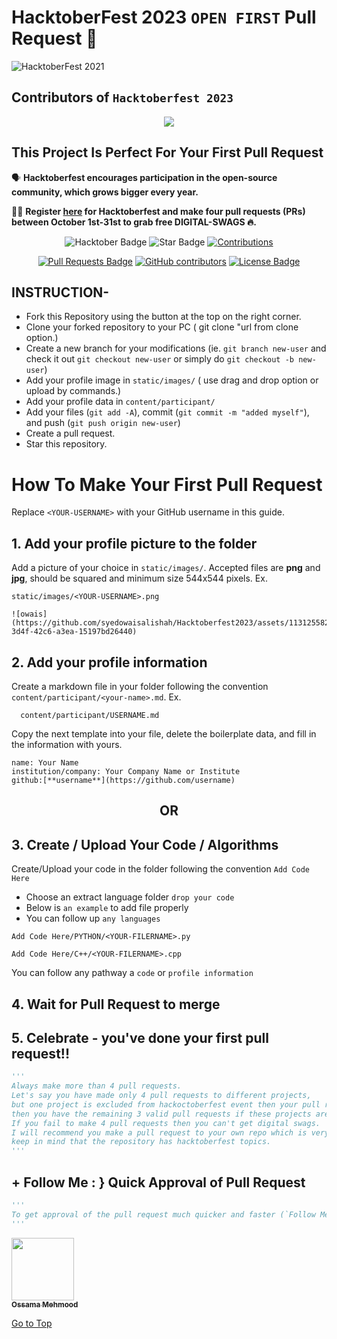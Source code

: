 <a name="scroll-to-top"></a>

# HacktoberFest 2023 `OPEN FIRST` Pull Request 🎉 
![HacktoberFest 2021](https://github.com/ossamamehmood/Hacktoberfest2023/raw/main/.github/logo.png)


## Contributors of `Hacktoberfest 2023`

<div align="center">

<a href="https://github.com/ossamamehmood/Hacktoberfest2023/graphs/contributors">
  <img src="https://contrib.rocks/image?repo=ossamamehmood/Hacktoberfest2023" />
</a>
  
  </div>

## This Project Is Perfect For Your First Pull Request

🗣 **Hacktoberfest encourages participation in the open-source community, which grows bigger every year.**

📢📢 **Register [here](https://hacktoberfest.digitalocean.com) for Hacktoberfest and make four pull requests (PRs) between October 1st-31st to grab free DIGITAL-SWAGS 🔥.**

<div align="center">

<img src="https://img.shields.io/badge/hacktoberfest-2023-blueviolet" alt="Hacktober Badge"/>
 <img src="https://img.shields.io/static/v1?label=%F0%9F%8C%9F&message=If%20Useful&style=style=flat&color=BC4E99" alt="Star Badge"/>
 <a href="https://github.com/ossamamehmood" ><img src="https://img.shields.io/badge/Contributions-welcome-violet.svg?style=flat&logo=git" alt="Contributions" /></a>

<a href="https://github.com/ossamamehmood/hacktoberfest2023/pulls"><img src="https://img.shields.io/github/issues-pr/ossamamehmood/hacktoberfest2023" alt="Pull Requests Badge"/></a>
<a href="https://github.com/ossamamehmood/hacktoberfest2023/graphs/contributors"><img alt="GitHub contributors" src="https://img.shields.io/github/contributors/ossamamehmood/hacktoberfest2023?color=2b9348"></a>
<a href="https://github.com/ossamamehmood/hacktoberfest2023/blob/master/LICENSE"><img src="https://img.shields.io/github/license/ossamamehmood/hacktoberfest2023?color=2b9348" alt="License Badge"/></a>

</div>

## INSTRUCTION-

- Fork this Repository using the button at the top on the right corner.
- Clone your forked repository to your PC ( git clone "url from clone option.)
- Create a new branch for your modifications (ie. `git branch new-user` and check it out `git checkout new-user` or simply do `git checkout -b new-user`)
- Add your profile image in `static/images/` ( use drag and drop option or upload by commands.)
- Add your profile data in `content/participant/`
- Add your files (`git add -A`), commit (`git commit -m "added myself"`), and push (`git push origin new-user`)
- Create a pull request.
- Star this repository.

# How To Make Your First Pull Request

Replace `<YOUR-USERNAME>` with your GitHub username in this guide.

## 1. Add your profile picture to the folder

Add a picture of your choice in `static/images/`. Accepted files are **png** and **jpg**, should be squared and minimum size 544x544 pixels. Ex.

```
static/images/<YOUR-USERNAME>.png

![owais](https://github.com/syedowaisalishah/Hacktoberfest2023/assets/113125582/29d03bdc-3d4f-42c6-a3ea-15197bd26440)
```


## 2. Add your profile information

Create a markdown file in your folder following the convention `content/participant/<your-name>.md`. Ex.

```
  content/participant/USERNAME.md
```



Copy the next template into your file, delete the boilerplate data, and fill in the information with yours.


```
name: Your Name
institution/company: Your Company Name or Institute
github:[**username**](https://github.com/username)

```


<div align="center">
<h2> OR </h2>
</div>

## 3. Create / Upload Your Code / Algorithms

Create/Upload your code in the folder following the convention `Add Code Here`
- Choose an extract language folder `drop your code`
- Below is `an example` to add file properly
- You can follow up `any languages`
```
Add Code Here/PYTHON/<YOUR-FILERNAME>.py
```
```
Add Code Here/C++/<YOUR-FILERNAME>.cpp
```
You can follow any pathway a `code` or `profile information`

## 4. Wait for Pull Request to merge

## 5. Celebrate - you've done your first pull request!!

```py
'''
Always make more than 4 pull requests.
Let's say you have made only 4 pull requests to different projects,
but one project is excluded from hackoctoberfest event then your pull request will not be counted and 
then you have the remaining 3 valid pull requests if these projects are not excluded.
If you fail to make 4 pull requests then you can't get digital swags.
I will recommend you make a pull request to your own repo which is very very safe for you.
keep in mind that the repository has hacktoberfest topics.
'''
```

## + Follow Me : } Quick Approval of Pull Request

```py
'''
To get approval of the pull request much quicker and faster (`Follow Me`)🚀
'''
```

  <a href="https://github.com/ossamamehmood">
    <kbd>
      <img src="https://avatars3.githubusercontent.com/ossamamehmood?size=100" width="100px;" alt=""/>
    </kbd>
    <br />
    <sub><b>Ossama Mehmood</b></sub>
  </a>


<a href="#scroll-to-top" align="right">Go to Top</a>

